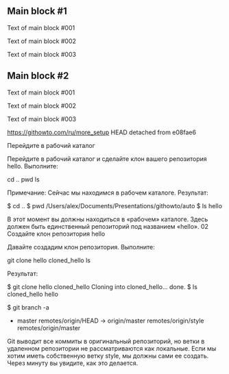 <h2>Main block #1</h2>
<p>Text of main block #001</p>
<p>Text of main block #002</p>
<p>Text of main block #003</p>

<h2>Main block #2</h2>
<p>Text of main block #001</p>
<p>Text of main block #002</p>
<p>Text of main block #003</p>

https://githowto.com/ru/more_setup
HEAD detached from e08fae6


Перейдите в рабочий каталог

Перейдите в рабочий каталог и сделайте клон вашего репозитория hello.
Выполните:

cd ..
pwd
ls

Примечание: Сейчас мы находимся в рабочем каталоге.
Результат:

$ cd ..
$ pwd
/Users/alex/Documents/Presentations/githowto/auto
$ ls
hello

В этот момент вы должны находиться в «рабочем» каталоге. Здесь должен быть единственный репозиторий под названием «hello».
02
Создайте клон репозитория hello

Давайте создадим клон репозитория.
Выполните:

git clone hello cloned_hello
ls

Результат:

$ git clone hello cloned_hello
Cloning into cloned_hello...
done.
$ ls
cloned_hello
hello


$ git branch -a
* master
  remotes/origin/HEAD -> origin/master
  remotes/origin/style
  remotes/origin/master

Git выводит все коммиты в оригинальный репозиторий, но ветки в удаленном репозитории не рассматриваются как локальные. Если мы хотим иметь собственную ветку style, мы должны сами ее создать. Через минуту вы увидите, как это делается.
